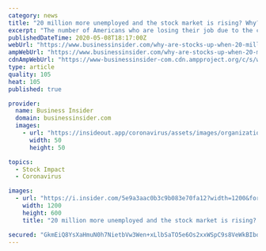 ```yaml
---
category: news
title: "20 million more unemployed and the stock market is rising? Why?"
excerpt: "The number of Americans who are losing their job due to the coronavirus pandemic soared. But the stock market is up because it's looking ahead."
publishedDateTime: 2020-05-08T18:17:00Z
webUrl: "https://www.businessinsider.com/why-are-stocks-up-when-20-million-americans-lost-job-2020-5"
ampWebUrl: "https://www.businessinsider.com/why-are-stocks-up-when-20-million-americans-lost-job-2020-5?amp"
cdnAmpWebUrl: "https://www-businessinsider-com.cdn.ampproject.org/c/s/www.businessinsider.com/why-are-stocks-up-when-20-million-americans-lost-job-2020-5?amp"
type: article
quality: 105
heat: 105
published: true

provider:
  name: Business Insider
  domain: businessinsider.com
  images:
    - url: "https://insideout.app/coronavirus/assets/images/organizations/businessinsider.com-50x50.jpg"
      width: 50
      height: 50

topics:
  - Stock Impact
  - Coronavirus

images:
  - url: "https://i.insider.com/5e9a3aac0b3c9b083e70fa12?width=1200&format=jpeg"
    width: 1200
    height: 600
    title: "20 million more unemployed and the stock market is rising? Why?"

secured: "GkmEiQ8YsXaHmuN0h7NietbVw3Wen+xLlbSaTO5e6Os2xxWSpC9s8VeWkBIboHarp4jnuRDXg1aULyYJCbSjOhETmH/ON1DJ/II0F/fDQP18cdMS7r6t8peQ7SBELx29codXhPHpWqjTTEyubt4M3cv1huWdV7ygPioeotpxOQYHgCjeSg2/7LT3caqWP/cDre/eje8iCKKteYsi/87KQIHE96j5rUGKCACejNk8TLxGCufmzUHOWgEIrPw8d4aXlqhcEi6hyYFRKx0G4aUxhV8bLNgE7uo/iDTYWzBFIh9Qt4A0NSxtLCPlw+BEf37Og4eg+ik3VhBCXgzz+BpP6WYHVCmdIUCdnr33gfY1R0v8vKpvVGMinlEFR2bkMo8ktAAVkL45XeSdVD1OWTnFmjymN6coj64r/gBpkNyFQq5UlpETbs98PNypK8gBB1IbcIptSB16K0pZEo6t875cXAWso/r49zhG54EmudIDR9s=;vXro1hILVbdxpPwZAHXYGQ=="
---
```


